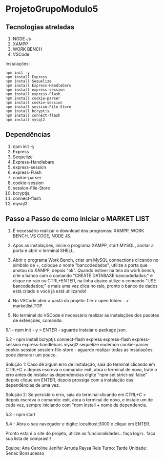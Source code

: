 # ProjetoGrupoModulo5

## Tecnologias atreladas

1. NODE Js
2. XAMPP
3. WORK BENCH
4. VSCode

Instalações:

```
npm init -y
npm install Express
npm install Sequelize
npm install Express-Handlebars
npm install express-session
npm install express-Flash
npm install cookie-parser
npm install cookie-session
npm install session-File-Store
npm install bcryptjs
npm install connect-flash
npm install mysql2 
```


## Dependências

 1. npm init -y
 2. Express
 3. Sequelize
 4. Express-Handlebars
 5. express-session
 6. express-Flash
 7. cookie-parser
 8. cookie-session
 9. session-File-Store
 10. bcryptjs;
 11. connect-flash
 12. mysql2 
 
## Passo a Passo de como iniciar o MARKET LIST

1. É necessário realizar o download dos programas: XAMPP, WORK BENCH, VS CODE, NODE JS.

2. Após as instalações, inicie o programa XAMPP, start MYSQL, anotar a porta e abrir o terminal SHELL.

3. Abrir o programa Work Bench, criar um MySQL connections clicando no símbolo de +, coloque o nome "bancodedados", utilize a porta que anotou do XAMPP, depois "ok".
Quando estiver na tela do work bench, crie o banco com o comando "CREATE DATABASE bancodedados;" e clique no raio ou CTRL+ENTER, na linha abaixo utilize o comando "USE bancodedados;" e mais uma vez clica no raio, pronto o banco de dados está criado e você já está utilizando!

4. No VSCode abrir a pasta do projeto: file > open folder... > marketlist.TOP

5. No terminal do VSCode é necessário realizar as instalações dos pacotes de extenções, comando:

5.1 - npm init - y  > ENTER - aguarde instalar o package json.

5.2 - npm install bcryptjs connect-flash express express-flash express-session express-handlebars mysql2 sequelize nodemon cookie-parser cookie-session session-file-store  - aguarde realizar todas as instalações pode demorar um pouco.

Solução 1: Caso dê algum erro de instalação, saia do terminal clicando em CTRL+C > depois escreva o comando: exit, abra o terminal de novo, trate o erro antes de instalar as dependencias digite "npm set strict-ssl false" depois clique em ENTER, depois prossiga com a instalação das dependências de uma vez.

Solução 2: Se persistir o erro, saia do terminal clicando em CTRL+C > depois escreva o comando: exit, abra o terminal de novo, e  instale um de cada vez, sempre iniciando com "npm install + nome da dependencia.

5.3 - npm start

5.4 - Abra o seu navegador e digite: localhost:3000 e clique em ENTER. 

Pronto esta é o site do projeto, utilize as funcionalidades.. faça login.. faça sua lista de compras!!!



Equipe:
Ana Caroline
Jenifer Arruda
Raysa Reis
Turno: Tarde
Unidade: Senac Bonsucesso
